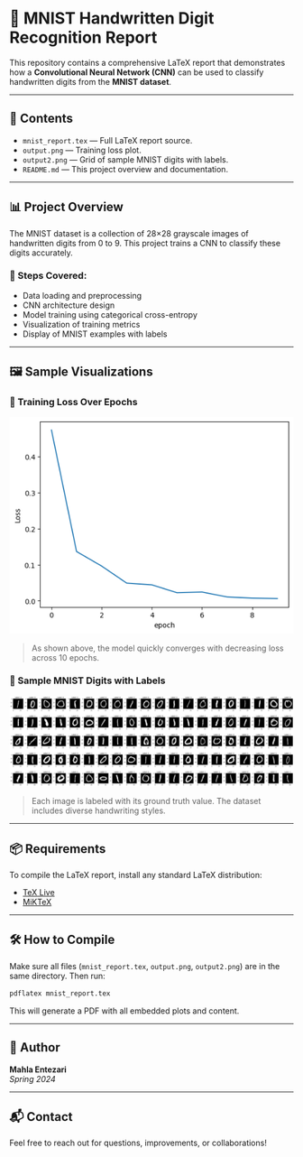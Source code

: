 
# 🧠 MNIST Handwritten Digit Recognition Report

This repository contains a comprehensive LaTeX report that demonstrates how a **Convolutional Neural Network (CNN)** can be used to classify handwritten digits from the **MNIST dataset**.

---

## 📄 Contents

- `mnist_report.tex` — Full LaTeX report source.
- `output.png` — Training loss plot.
- `output2.png` — Grid of sample MNIST digits with labels.
- `README.md` — This project overview and documentation.

---

## 📊 Project Overview

The MNIST dataset is a collection of 28×28 grayscale images of handwritten digits from 0 to 9. This project trains a CNN to classify these digits accurately.

### 🔧 Steps Covered:
- Data loading and preprocessing
- CNN architecture design
- Model training using categorical cross-entropy
- Visualization of training metrics
- Display of MNIST examples with labels

---

## 🖼️ Sample Visualizations

### 🔹 Training Loss Over Epochs

![Training Loss](output.png)

> As shown above, the model quickly converges with decreasing loss across 10 epochs.

### 🔹 Sample MNIST Digits with Labels

![Sample Digits](output2.png)

> Each image is labeled with its ground truth value. The dataset includes diverse handwriting styles.

---

## 📦 Requirements

To compile the LaTeX report, install any standard LaTeX distribution:
- [TeX Live](https://www.tug.org/texlive/)
- [MiKTeX](https://miktex.org/)

---

## 🛠️ How to Compile

Make sure all files (`mnist_report.tex`, `output.png`, `output2.png`) are in the same directory. Then run:

```bash
pdflatex mnist_report.tex
```

This will generate a PDF with all embedded plots and content.

---

## 👤 Author

**Mahla Entezari**  
*Spring 2024*

---

## 📬 Contact

Feel free to reach out for questions, improvements, or collaborations!

